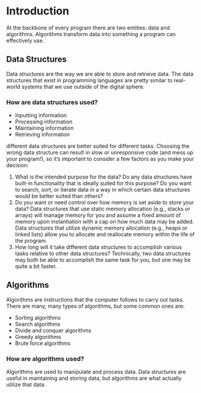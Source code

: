 # Introduction
At the backbone of every program there are two entities: data and algorithms. 
Algorithms transform data into something a program can effectively use. 

## Data Structures
Data structures are the way we are able to store and retrieve data.
The data structures that exist in programming languages are pretty similar to real-world systems that we use outside of the digital sphere.

### How are data structures used? 
* Inputting information
* Processing information
* Maintaining information
* Retrieving information

different data structures are better suited for different tasks. Choosing the wrong data structure can result in slow or unresponsive code (and mess up your program!), so it’s important to consider a few factors as you make your decision:

1. What is the intended purpose for the data? Do any data structures have built-in functionality that is ideally suited for this purpose? Do you want to search, sort, or iterate data in a way in which certain data structures would be better suited than others?
2. Do you want or need control over how memory is set aside to store your data? Data structures that use static memory allocation (e.g., stacks or arrays) will manage memory for you and assume a fixed amount of memory upon instantiation with a cap on how much data may be added. Data structures that utilize dynamic memory allocation (e.g., heaps or linked lists) allow you to allocate and reallocate memory within the life of the program.
3. How long will it take different data structures to accomplish various tasks relative to other data structures? Technically, two data structures may both be able to accomplish the same task for you, but one may be quite a bit faster.

## Algorithms
Algorithms are instructions that the computer follows to carry out tasks. There are many, many types of algorithms, but some common ones are:
* Sorting algorithms
* Search algorithms
* Divide and conquer algorithms
* Greedy algorithms
* Brute force algorithms

### How are algorithms used?
Algorithms are used to manipulate and process data. Data structures are useful in maintaining and storing data, but algorithms are what actually utilize that data.
